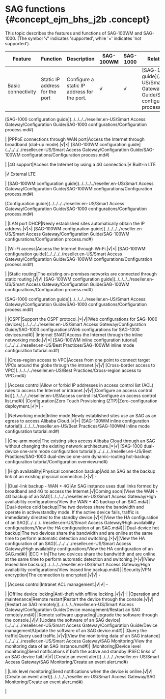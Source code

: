 # SAG functions {#concept_ejm_bhs_j2b .concept}

This topic describes the features and functions of SAG-100WM and SAG-1000. \(The symbol '√' indicates 'supported', while '×' indicates 'not supported'\).

|Feature|Function|Description|SAG-100WM|SAG-1000|Related documentation|
|-------|--------|-----------|---------|--------|---------------------|
|Basic connectivity|Static IP address for the port|Configure a static IP address for the port.|√|√| [SAG-100WM configuration guide](../../../../reseller.en-US/Smart Access Gateway/Configuration Guide/SAG-100WM configurations/Configuration process.md#)

 [SAG-1000 configuration guide](../../../../reseller.en-US/Smart Access Gateway/Configuration Guide/SAG-1000 configurations/Configuration process.md#)

 |
|PPPoE connections through WAN port|Access the Internet through broadband \(dial-up mode\).|√|×| [SAG-100WM configuration guide](../../../../reseller.en-US/Smart Access Gateway/Configuration Guide/SAG-100WM configurations/Configuration process.md#)

 |
|4G support|Access the Internet by using a 4G connection.|√ Built-in LTE

 |√ External LTE

 | [SAG-100WM configuration guide](../../../../reseller.en-US/Smart Access Gateway/Configuration Guide/SAG-100WM configurations/Configuration process.md#)

 [Configuration guide](../../../../reseller.en-US/Smart Access Gateway/Configuration Guide/SAG-1000 configurations/Configuration process.md#)

 |
|LAN port DHCP|Newly established sites automatically obtain the IP address.|√|×| [SAG-100WM configuration guide](../../../../reseller.en-US/Smart Access Gateway/Configuration Guide/SAG-100WM configurations/Configuration process.md#)

 |
|Wi-Fi access|Access the Internet through Wi-Fi.|√|×| [SAG-100WM configuration guide](../../../../reseller.en-US/Smart Access Gateway/Configuration Guide/SAG-100WM configurations/Configuration process.md#)

 |
|Static routing|The existing on-premises networks are connected through static routing.|√|√| [SAG-100WM configuration guide](../../../../reseller.en-US/Smart Access Gateway/Configuration Guide/SAG-100WM configurations/Configuration process.md#)

 [SAG-1000 configuration guide](../../../../reseller.en-US/Smart Access Gateway/Configuration Guide/SAG-1000 configurations/Configuration process.md#)

 |
|OSPF|Support the OSPF protocol.|×|√|[Web configurations for SAG-1000 devices](../../../../reseller.en-US/Smart Access Gateway/Configuration Guide/SAG-1000 configurations/Web configurations for SAG-1000 devices.md#)|
|Internet SNAT|Access the Internet through the inline networking mode.|√|×| [SAG-100WM inline configuration tutorial](../../../../reseller.en-US/Best Practices/SAG-100WM inline mode configuration tutorial.md#)

 |
|Cross-region access to VPC|Access from one point to connect target VPCs around the globe through the intranet.|√|√| [Cross-border access to VPC](../../../../reseller.en-US/Best Practices/Cross-region access to VPC.md#)

 |
|Access control|Allow or forbid IP addresses in access control list \(ACL\) rules to access the Internet or intranet.|√|√|[Configure an access control list](../../../../reseller.en-US/Access control list/Configure an access control list.md#)|
|Configuration|Zero Touch Provisioning \(ZTP\)|Zero-configuration deployment.|√|×| -

 |
|Networking mode|Inline mode|Newly established sites use an SAG as an egress to access Alibaba Cloud.|√|×| [SAG-100WM inline configuration tutorial](../../../../reseller.en-US/Best Practices/SAG-100WM inline mode configuration tutorial.md#)

 |
|One-arm mode|The existing sites access Alibaba Cloud through an SAG without changing the existing network architecture.|×|√| [SAG-1000 dual-device one-arm mode configuration tutorial](../../../../reseller.en-US/Best Practices/SAG-1000 dual-device one-arm dynamic-routing hot-backup configuration tutorial/Configuration overview.md#)

 |
|High availability|Physical connection backup|Add an SAG as the backup link of an existing physical connection.|×|√| -

 |
|Dual-link backup - WAN + 4G|An SAG instance uses dual links formed by broadband and 4G to access the Internet.|√|Coming soon|[View the WAN + 4G backup of an SAG](../../../../reseller.en-US/Smart Access Gateway/High availability configurations/View the WAN + 4G backup of an SAG.md#)|
|Dual-device cold backup|The two devices share the bandwidth and operate in active/standby mode. If the active device fails, traffic is immediately directed to the standby device.|√|×|[View the HA configuration of an SAG](../../../../reseller.en-US/Smart Access Gateway/High availability configurations/View the HA configuration of an SAG.md#)|
|Dual-device hot backup|The two devices share the bandwidth and are online at the same time to perform automatic detection and switching.|×|√|[View the HA configuration of an SAG](../../../../reseller.en-US/Smart Access Gateway/High availability configurations/View the HA configuration of an SAG.md#)|
|ECC + In|The two devices share the bandwidth and are online at the same time to perform automatic detection and switching.|×|√|[View leased line backup](../../../../reseller.en-US/Smart Access Gateway/High availability configurations/View leased line backup.md#)|
|Security|VPN encryption|The connection is encrypted.|√|√| -

 |
|Access control|Intranet ACL management.|√|√| -

 |
|Offline device locking|Anti-theft with offline locking.|√|√|-|
|Operation and maintenance|Remote restart|Restart the device through the console.|√|√|[Restart an SAG remotely](../../../../reseller.en-US/Smart Access Gateway/Configuration Guide/Device management/Restart an SAG remotely.md#)|
|Remote software upgrading|Upgrade the software through the console.|√|√|[Update the software of an SAG device](../../../../reseller.en-US/Smart Access Gateway/Configuration Guide/Device management/Update the software of an SAG device.md#)|
|Query the traffic|Query used traffic.|√|√|[View the monitoring data of an SAG instance](../../../../reseller.en-US/Smart Access Gateway/SAG Monitoring/View the monitoring data of an SAG instance.md#)|
|Monitoring|Device level monitoring|Send notifications if both the active and standby IPSEC links of an SAG device fail.|√|√| [Create an event alert](../../../../reseller.en-US/Smart Access Gateway/SAG Monitoring/Create an event alert.md#)

 |
|Link level monitoring|Send notifications when the device is online.|√|√| [Create an event alert](../../../../reseller.en-US/Smart Access Gateway/SAG Monitoring/Create an event alert.md#)

 |

